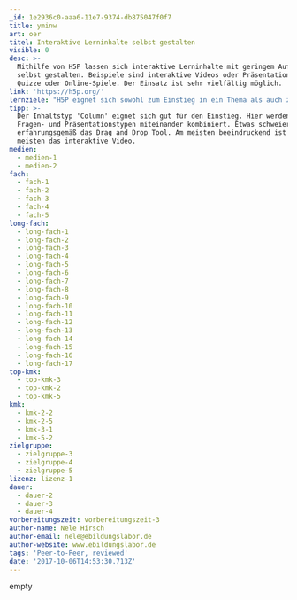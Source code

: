 ```yaml
---
_id: 1e2936c0-aaa6-11e7-9374-db875047f0f7
title: yminw
art: oer
titel: Interaktive Lerninhalte selbst gestalten
visible: 0
desc: >-
  Mithilfe von H5P lassen sich interaktive Lerninhalte mit geringem Aufwand
  selbst gestalten. Beispiele sind interaktive Videos oder Präsentationen,
  Quizze oder Online-Spiele. Der Einsatz ist sehr vielfältig möglich.
link: 'https://h5p.org/'
lernziele: "H5P eignet sich sowohl zum Einstieg in ein Thema als auch zum Überprüfen von Lerninhalten. Die Materialien können sowohl von Lehrenden als auch von SchülerInnen selbst gestaltet werden. Bei der eigenen Erstellung und Veröffentlichung erfahren SchülerInnen Selbstwirksamkeit bei der digitalen Mediengestaltung. Die so erstellten Materialien können z.B. in Rahmen von Peer-to-Peer Ansätzen verwendet werden. \r\nDie Erstellung von H5P-Inhalten ist sowohl auf der H5P Website möglich. Zudem kann das Tool als Plugin in eine eigene Moodle-, Wordpress- oder Drupal-Installation integriert werden."
tipp: >-
  Der Inhaltstyp 'Column' eignet sich gut für den Einstieg. Hier werden mehrere
  Fragen- und Präsentationstypen miteinander kombiniert. Etwas schweieriger ist
  erfahrungsgemäß das Drag and Drop Tool. Am meisten beeindruckend ist für die
  meisten das interaktive Video.
medien:
  - medien-1
  - medien-2
fach:
  - fach-1
  - fach-2
  - fach-3
  - fach-4
  - fach-5
long-fach:
  - long-fach-1
  - long-fach-2
  - long-fach-3
  - long-fach-4
  - long-fach-5
  - long-fach-6
  - long-fach-7
  - long-fach-8
  - long-fach-9
  - long-fach-10
  - long-fach-11
  - long-fach-12
  - long-fach-13
  - long-fach-14
  - long-fach-15
  - long-fach-16
  - long-fach-17
top-kmk:
  - top-kmk-3
  - top-kmk-2
  - top-kmk-5
kmk:
  - kmk-2-2
  - kmk-2-5
  - kmk-3-1
  - kmk-5-2
zielgruppe:
  - zielgruppe-3
  - zielgruppe-4
  - zielgruppe-5
lizenz: lizenz-1
dauer:
  - dauer-2
  - dauer-3
  - dauer-4
vorbereitungszeit: vorbereitungszeit-3
author-name: Nele Hirsch
author-email: nele@ebildungslabor.de
author-website: www.ebildungslabor.de
tags: 'Peer-to-Peer, reviewed'
date: '2017-10-06T14:53:30.713Z'
---
```

empty
